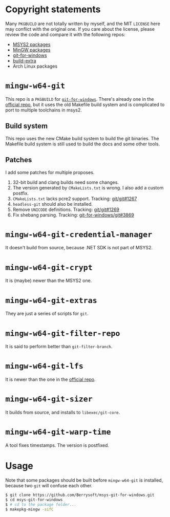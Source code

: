 # Copyright statements
Many `PKGBUILD` are not totally written by myself, and the MIT `LICENSE` here may conflict with the original one.
If you care about the license, please review the code and compare it with the following repos:

* [MSYS2 packages](https://github.com/msys2/MSYS2-packages)
* [MinGW packages](https://github.com/msys2/MINGW-packages)
* [git-for-windows](https://github.com/git-for-windows/MINGW-packages)
* [build-extra](https://github.com/git-for-windows/build-extra)
* Arch Linux packages

# `mingw-w64-git`
This repo is a `PKGBUILD` for [`git-for-windows`](https://github.com/git-for-windows/).
There's already one in the [official repo](https://github.com/git-for-windows/MINGW-packages/tree/main/mingw-w64-git),
but it uses the old Makefile build system and is complicated to port to multiple toolchains in msys2.

## Build system
This repo uses the new CMake build system to build the git binaries.
The Makefile build system is still used to build the docs and some other tools.

## Patches
I add some patches for multiple proposes.

1. 32-bit build and clang builds need some changes.
2. The version generated by `CMakeLists.txt` is wrong. I also add a custom postfix.
3. `CMakeLists.txt` lacks pcre2 support. Tracking: [git/git#1267](https://github.com/git/git/pull/1267)
4. `headless-git` should also be installed.
5. Remove `UNICODE` definitions. Tracking: [git/git#1269](https://github.com/git/git/pull/1269)
6. Fix shebang parsing. Tracking: [git-for-windows/git#3869](https://github.com/git-for-windows/git/pull/3869)

# `mingw-w64-git-credential-manager`
It doesn't build from source, because .NET SDK is not part of MSYS2.

# `mingw-w64-git-crypt`
It is (maybe) newer than the MSYS2 one.

# `mingw-w64-git-extras`
They are just a series of scripts for `git`.

# `mingw-w64-git-filter-repo`
It is said to perform better than `git-filter-branch`.

# `mingw-w64-git-lfs`
It is newer than the one in the [official repo](https://github.com/msys2/MINGW-packages/tree/master/mingw-w64-git-lfs).

# `mingw-w64-git-sizer`
It builds from source, and installs to `libexec/git-core`.

# `mingw-w64-git-warp-time`
A tool fixes timestamps. The version is postfixed.

# Usage
Note that some packages should be built before `mingw-w64-git` is installed,
because two `git` will confuse each other.

``` bash
$ git clone https://github.com/Berrysoft/msys-git-for-windows.git
$ cd msys-git-for-windows
$ # cd to the package folder...
$ makepkg-mingw -sifC
```

